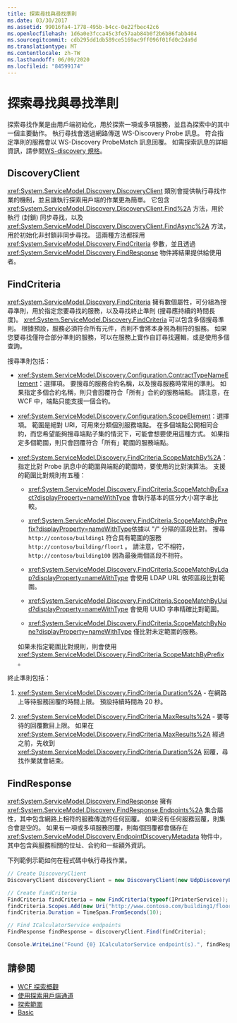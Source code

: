 ```yaml
---
title: 探索尋找與尋找準則
ms.date: 03/30/2017
ms.assetid: 99016fa4-1778-495b-b4cc-0e22fbec42c6
ms.openlocfilehash: 1d6a0e3fcca45c3fe57aab84b0f2b6b86fabb404
ms.sourcegitcommit: cdb295dd1db589ce5169ac9ff096f01fd0c2da9d
ms.translationtype: MT
ms.contentlocale: zh-TW
ms.lasthandoff: 06/09/2020
ms.locfileid: "84599174"
---
```

# <a name="discovery-find-and-findcriteria"></a>探索尋找與尋找準則

探索尋找作業是由用戶端初始化，用於探索一項或多項服務，並且為探索中的其中一個主要動作。 執行尋找會透過網路傳送 WS-Discovery Probe 訊息。 符合指定準則的服務會以 WS-Discovery ProbeMatch 訊息回覆。 如需探索訊息的詳細資訊，請參閱[WS-discovery 規格](http://schemas.xmlsoap.org/ws/2004/10/discovery/ws-discovery.pdf)。

## <a name="discoveryclient"></a>DiscoveryClient

<xref:System.ServiceModel.Discovery.DiscoveryClient> 類別會提供執行尋找作業的機制，並且讓執行探索用戶端的作業更為簡單。 它包含 <xref:System.ServiceModel.Discovery.DiscoveryClient.Find%2A> 方法，用於執行 (封鎖) 同步尋找，以及 <xref:System.ServiceModel.Discovery.DiscoveryClient.FindAsync%2A> 方法，用於初始化非封鎖非同步尋找。 這兩種方法都採用 <xref:System.ServiceModel.Discovery.FindCriteria> 參數，並且透過 <xref:System.ServiceModel.Discovery.FindResponse> 物件將結果提供給使用者。

## <a name="findcriteria"></a>FindCriteria

<xref:System.ServiceModel.Discovery.FindCriteria> 擁有數個屬性，可分組為搜尋準則，用於指定您要尋找的服務，以及尋找終止準則 (搜尋應持續的時間長度)。 <xref:System.ServiceModel.Discovery.FindCriteria> 可以包含多個搜尋準則。 根據預設，服務必須符合所有元件，否則不會將本身視為相符的服務。 如果您要尋找僅符合部分準則的服務，可以在服務上實作自訂尋找邏輯，或是使用多個查詢。

搜尋準則包括：

- <xref:System.ServiceModel.Discovery.Configuration.ContractTypeNameElement>：選擇項。 要搜尋的服務合約名稱，以及搜尋服務時常用的準則。 如果指定多個合約名稱，則只會回覆符合「所有」合約的服務端點。 請注意，在 WCF 中，端點只能支援一個合約。

- <xref:System.ServiceModel.Discovery.Configuration.ScopeElement>：選擇項。 範圍是絕對 URI，可用來分類個別服務端點。 在多個端點公開相同合約，而您希望能夠搜尋端點子集的情況下，可能會想要使用這種方式。 如果指定多個範圍，則只會回覆符合「所有」範圍的服務端點。

- <xref:System.ServiceModel.Discovery.FindCriteria.ScopeMatchBy%2A>：指定比對 Probe 訊息中的範圍與端點的範圍時，要使用的比對演算法。 支援的範圍比對規則有五種：

  - <xref:System.ServiceModel.Discovery.FindCriteria.ScopeMatchByExact?displayProperty=nameWithType> 會執行基本的區分大小寫字串比較。

  - <xref:System.ServiceModel.Discovery.FindCriteria.ScopeMatchByPrefix?displayProperty=nameWithType>依據以 "/" 分隔的區段比對。 搜尋 `http://contoso/building1` 符合具有範圍的服務 `http://contoso/building/floor1` 。 請注意，它不相符， `http://contoso/building100` 因為最後兩個區段不相符。

  - <xref:System.ServiceModel.Discovery.FindCriteria.ScopeMatchByLdap?displayProperty=nameWithType> 會使用 LDAP URL 依照區段比對範圍。

  - <xref:System.ServiceModel.Discovery.FindCriteria.ScopeMatchByUuid?displayProperty=nameWithType> 會使用 UUID 字串精確比對範圍。

  - <xref:System.ServiceModel.Discovery.FindCriteria.ScopeMatchByNone?displayProperty=nameWithType> 僅比對未定範圍的服務。

  如果未指定範圍比對規則，則會使用 <xref:System.ServiceModel.Discovery.FindCriteria.ScopeMatchByPrefix>。

終止準則包括：

1. <xref:System.ServiceModel.Discovery.FindCriteria.Duration%2A> - 在網路上等待服務回覆的時間上限。 預設持續時間為 20 秒。

2. <xref:System.ServiceModel.Discovery.FindCriteria.MaxResults%2A> - 要等待的回覆數目上限。 如果在 <xref:System.ServiceModel.Discovery.FindCriteria.MaxResults%2A> 經過之前，先收到 <xref:System.ServiceModel.Discovery.FindCriteria.Duration%2A> 回覆，尋找作業就會結束。

## <a name="findresponse"></a>FindResponse

<xref:System.ServiceModel.Discovery.FindResponse> 擁有 <xref:System.ServiceModel.Discovery.FindResponse.Endpoints%2A> 集合屬性，其中包含網路上相符的服務傳送的任何回覆。 如果沒有任何服務回覆，則集合會是空的。 如果有一項或多項服務回覆，則每個回覆都會儲存在 <xref:System.ServiceModel.Discovery.EndpointDiscoveryMetadata> 物件中，其中包含與服務相關的位址、合約和一些額外資訊。

下列範例示範如何在程式碼中執行尋找作業。

```csharp
// Create DiscoveryClient
DiscoveryClient discoveryClient = new DiscoveryClient(new UdpDiscoveryEndpoint());

// Create FindCriteria
FindCriteria findCriteria = new FindCriteria(typeof(IPrinterService));
findCriteria.Scopes.Add(new Uri("http://www.contoso.com/building1/floor1"));
findCriteria.Duration = TimeSpan.FromSeconds(10);

// Find ICalculatorService endpoints
FindResponse findResponse = discoveryClient.Find(findCriteria);

Console.WriteLine("Found {0} ICalculatorService endpoint(s).", findResponse.Endpoints.Count)
```

## <a name="see-also"></a>請參閱

- [WCF 探索概觀](wcf-discovery-overview.md)
- [使用探索用戶端通道](using-the-discovery-client-channel.md)
- [探索範圍](../samples/discovery-with-scopes-sample.md)
- [Basic](../samples/basic-sample.md)
